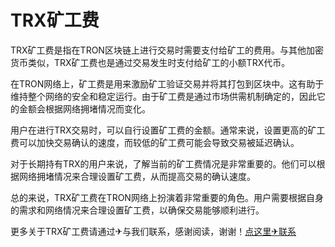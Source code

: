 # TRX矿工费

TRX矿工费是指在TRON区块链上进行交易时需要支付给矿工的费用。与其他加密货币类似，TRX矿工费也是通过交易发生时支付给矿工的小额TRX代币。

在TRON网络上，矿工费是用来激励矿工验证交易并将其打包到区块中。这有助于维持整个网络的安全和稳定运行。由于矿工费是通过市场供需机制确定的，因此它的金额会根据网络拥堵情况而变化。

用户在进行TRX交易时，可以自行设置矿工费的金额。通常来说，设置更高的矿工费可以加快交易确认的速度，而较低的矿工费可能会导致交易被延迟确认。

对于长期持有TRX的用户来说，了解当前的矿工费情况是非常重要的。他们可以根据网络拥堵情况来合理设置矿工费，从而提高交易的确认速度。

总的来说，TRX矿工费在TRON网络上扮演着非常重要的角色。用户需要根据自身的需求和网络情况来合理设置矿工费，以确保交易能够顺利进行。

更多关于TRX矿工费请通过✈与我们联系，感谢阅读，谢谢！[点这里✈联系](https://lm.k02.cc)